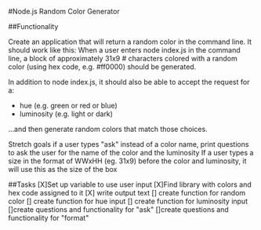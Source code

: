 #Node.js Random Color Generator

##Functionality

Create an application that will return a random color in the command line. It should work like this: When a user enters node index.js in the command line, a block of approximately 31x9 # characters colored with a random color (using hex code, e.g. #ff0000) should be generated.

In addition to node index.js, it should also be able to accept the request for a:

- hue (e.g. green or red or blue)
- luminosity (e.g. light or dark)

...and then generate random colors that match those choices.

Stretch goals
if a user types "ask" instead of a color name, print questions to ask the user for the name of the color and the luminosity
If a user types a size in the format of WWxHH (eg. 31x9) before the color and luminosity, it will use this as the size of the box

##Tasks
[X]Set up variable to use user input
[X]Find library with colors and hex code assigned to it
[X] write output text
[] create function for random color
[] create function for hue input
[] create function for luminosity input
[]create questions and functionality for "ask"
[]create questions and functionality for "format"
